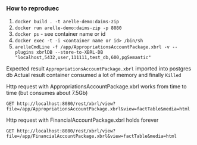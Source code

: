 ### How to reproduec
1. `docker build . -t arelle-demo:daims-zip`
1. `docker run arelle-demo:daims-zip -p 8080`
1. `docker ps` - see container name or id
1. `docker exec -t -i <container name or id> /bin/sh`
1. `arelleCmdLine -f /app/AppropriationsAccountPackage.xbrl -v --plugins xbrlDB --store-to-XBRL-DB "localhost,5432,user,111111,test_db,600,pgSemantic"`

Expected result `AppropriationsAccountPackage.xbrl` imported into postgres db
Actual result container consumed a lot of memory and finally `Killed`

Http request with AppropriationsAccountPackage.xbrl works from time to time (but consumes about 7.5Gb) 
```
GET http://localhost:8080/rest/xbrl/view?file=/app/AppropriationsAccountPackage.xbrl&view=factTable&media=html     
```

Http request with FinancialAccountPackage.xbrl holds forever 
```
GET http://localhost:8080/rest/xbrl/view?file=/app/FinancialAccountPackage.xbrl&view=factTable&media=html     
```
  
